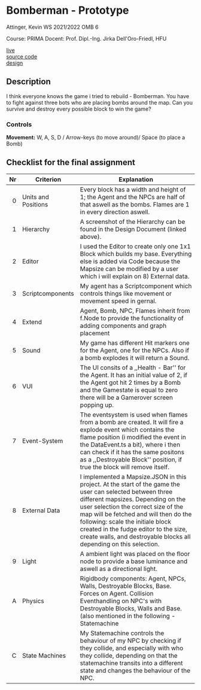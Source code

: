 # Bomberman - Prototype

Attinger, Kevin 
WS 2021/2022
OMB 6

Course: PRIMA
Docent: Prof. Dipl.-Ing. Jirka Dell'Oro-Friedl, HFU

[live](https://attinger.github.io/bomberman-game/) \
[source code](https://github.com/Attinger/bomberman-game) \
[design](https://github.com/Attinger/bomberman-game/blob/main/design/Designdokument%2CAttinger%2CKevin.pdf) 

## Description
I think everyone knows the game i tried to rebuild - Bomberman. 
You have to fight against three bots who are placing bombs around the map. Can you survive and destroy every possible block to win the game?

### Controls
**Movement:** W, A, S, D / Arrow-keys  (to move around)/ Space (to place a Bomb)

## Checklist for the final assignment
| Nr | Criterion            | Explanation                                                                                                              |
|---:|-------------------  |---------------------------------------------------------------------------------------------------------------------|
|  0 | Units and Positions |Every block has a width and height of 1; the Agent and the NPCs are half of that aswell as the bombs. Flames are 1 in every direction aswell.|
|  1 | Hierarchy           | A screenshot of the Hierarchy can be found in the Design Document (linked above).|
|  2 | Editor              | I used the Editor to create only one 1x1 Block which builds my base. Everything else is added via Code because the Mapsize can be modified by a user which i will explain on 8) External data.|
|  3 | Scriptcomponents  | My agent has a Scriptcomponent which controls things like movement or movement speed in gernal.|
|  4 | Extend            |Agent, Bomb, NPC, Flames inherit from f.Node to provide the functionality of adding components and graph placement|
|  5 | Sound             | My game has different Hit markers one for the Agent, one for the NPCs. Also if a bomb explodes it will return a Sound.|
|  6 | VUI               | The UI consits of a ,,Health - Bar'' for the Agent. It has an initial value of 2, if the Agent got hit 2 times by a Bomb and the Gamestate is equal to zero there will be a Gamerover screen popping up.|
|  7 | Event-System      | The eventsystem is used when flames from a bomb are created. It will fire a explode event which contains the flame position (i modified the event in the DataEvent.ts a bit), where i then can check if it has the same positons as a ,,Destroyable Block'' position, if true the block will remove itself. |
|  8 | External Data     | I implemented a Mapsize.JSON in this project. At the start of the game the user can selected between three different mapsizes. Depending on the user selection the correct size of the map will be fetched and will then do the following: scale the initiale block created in the fudge editor to the size, create walls, and destroyable blocks all depending on this selection.|
|  9 | Light             | A ambient light was placed on the floor node to provide a base luminance and aswell as a  directional light. |
|  A | Physics           | Rigidbody components: Agent, NPCs, Walls, Destroyable Blocks, Base. Forces on Agent. Collision Eventhandling on NPC's with Destroyable Blocks, Walls and Base. (also mentioned in the following - Statemachine|
|  C | State Machines    | My Statemachine controls the behaviour of my NPC by checking if they collide, and especially with who they collide, depending on that the statemachine transits into a different state and changes the behaviour of the NPC.|
